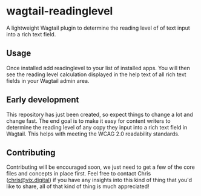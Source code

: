 # wagtail-readinglevel
A lightweight Wagtail plugin to determine the reading level of of text input into a rich text field.

## Usage
Once installed add readinglevel to your list of installed apps. You will then see the reading level calculation displayed in the help text of all rich text fields in your Wagtail admin area.

## Early development
This repository has just been created, so expect things to change a lot and change fast. The end goal is to make it easy for content writers to determine the reading level of any copy they input into a rich text field in Wagtail.
This helps with meeting the WCAG 2.0 readability standards.

## Contributing
Contributing will be encouraged soon, we just need to get a few of the core files and concepts in place first. Feel free to contact Chris (chris@vix.digital) if you have any insights into this kind of thing that you'd like to share, all of that kind of thing is much appreciated!

